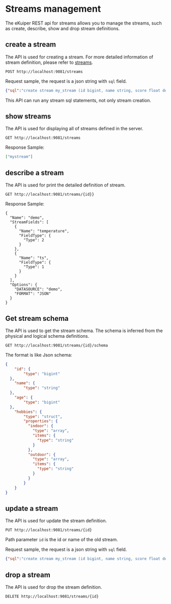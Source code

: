 # Streams management

The eKuiper REST api for streams allows you to manage the streams, such as create, describe, show and drop stream definitions.

## create a stream

The API is used for creating a stream. For more detailed information of stream definition, please refer to [streams](../../sqls/streams.md).

```shell
POST http://localhost:9081/streams
```

Request sample, the request is a json string with `sql` field.

```json
{"sql":"create stream my_stream (id bigint, name string, score float default 0.0) WITH ( datasource = \"topic/temperature\", FORMAT = \"json\", KEY = \"id\")"}
```

This API can run any stream sql statements, not only stream creation.

## show streams

The API is used for displaying all of streams defined in the server.

```shell
GET http://localhost:9081/streams
```

Response Sample:

```json
["mystream"]
```

## describe a stream

The API is used for print the detailed definition of stream.

```shell
GET http://localhost:9081/streams/{id}}
```

Response Sample:

```shell
{
  "Name": "demo",
  "StreamFields": [
    {
      "Name": "temperature",
      "FieldType": {
        "Type": 2
      }
    },
    {
      "Name": "ts",
      "FieldType": {
        "Type": 1
      }
    }
  ],
  "Options": {
    "DATASOURCE": "demo",
    "FORMAT": "JSON"
  }
}
```

## Get stream schema

The API is used to get the stream schema. The schema is inferred from the physical and logical schema definitions.

```shell
GET http://localhost:9081/streams/{id}/schema
```

The format is like Json schema:

```json
{
    "id": {
        "type": "bigint"
  },
    "name": {
        "type": "string"
  },
    "age": {
        "type": "bigint"
  },
    "hobbies": {
        "type": "struct",
        "properties": {
          "indoor": {
            "type": "array",
            "items": {
              "type": "string"
            }
          },
          "outdoor": {
            "type": "array",
            "items": {
              "type": "string"
            }
          }
        }
    }
}
```

## update a stream

The API is used for update the stream definition.

```shell
PUT http://localhost:9081/streams/{id}
```

Path parameter `id` is the id or name of the old stream.

Request sample, the request is a json string with `sql` field.

```json
{"sql":"create stream my_stream (id bigint, name string, score float default 0.0) WITH ( datasource = \"topic/temperature\", FORMAT = \"json\", KEY = \"id\")"}
```

## drop a stream

The API is used for drop the stream definition.

```shell
DELETE http://localhost:9081/streams/{id}
```
